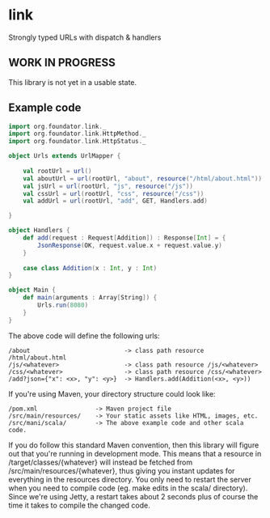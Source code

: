 link
====

Strongly typed URLs with dispatch &amp; handlers

WORK IN PROGRESS
----------------

This library is not yet in a usable state.


Example code
------------

```scala
import org.foundator.link._
import org.foundator.link.HttpMethod._
import org.foundator.link.HttpStatus._

object Urls extends UrlMapper {
    
    val rootUrl = url()
    val aboutUrl = url(rootUrl, "about", resource("/html/about.html"))
    val jsUrl = url(rootUrl, "js", resource("/js"))
    val cssUrl = url(rootUrl, "css", resource("/css"))
    val addUrl = url(rootUrl, "add", GET, Handlers.add)

}

object Handlers {
    def add(request : Request[Addition]) : Response[Int] = {
        JsonResponse(OK, request.value.x + request.value.y)
    }
    
    case class Addition(x : Int, y : Int)
}

object Main {
    def main(arguments : Array[String]) {
        Urls.run(8080)
    }
}
```

The above code will define the following urls:

    /about                          -> class path resource /html/about.html
    /js/<whatever>                  -> class path resource /js/<whatever>
    /css/<whatever>                 -> class path resource /css/<whatever>
    /add?json={"x": <x>, "y": <y>}  -> Handlers.add(Addition(<x>, <y>))

If you're using Maven, your directory structure could look like:

    /pom.xml                -> Maven project file
    /src/main/resources/    -> Your static assets like HTML, images, etc.
    /src/mani/scala/        -> The above example code and other scala code.

If you do follow this standard Maven convention, 
then this library will figure out that you're running in development mode.
This means that a resource in /target/classes/{whatever} will instead be fetched
from /src/main/resources/{whatever}, thus giving you instant updates for 
everything in the resources directory. You only need to restart the server when
you need to compile code (eg. make edits in the scala/ directory).
Since we're using Jetty, a restart takes about 2 seconds plus of course the time
it takes to compile the changed code.

